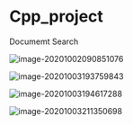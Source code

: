 # Cpp_project
Documemt Search



![image-20201002090851076](C:\Users\飞龙\AppData\Roaming\Typora\typora-user-images\image-20201002090851076.png)

![image-20201003193759843](C:\Users\飞龙\AppData\Roaming\Typora\typora-user-images\image-20201003193759843.png)

![image-20201003194617288](C:\Users\飞龙\AppData\Roaming\Typora\typora-user-images\image-20201003194617288.png)

![image-20201003211350698](C:\Users\飞龙\AppData\Roaming\Typora\typora-user-images\image-20201003211350698.png)



